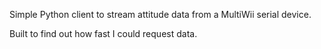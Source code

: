 Simple Python client to stream attitude data from a MultiWii serial device.

Built to find out how fast I could request data.
